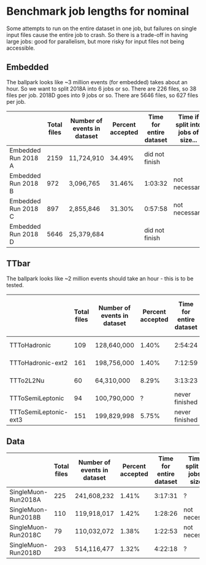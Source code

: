 # Benchmark job lengths for nominal

Some attempts to run on the entire dataset in one job, but failures on single input files cause the entire job to crash. So there is a trade-off in having large jobs:
good for parallelism, but more risky for input files not being accessible.

## Embedded

The ballpark looks like ~3 million events (for embedded) takes about an hour. So we want to split 2018A into 6 jobs or so. There are 226 files, so 38 files per job.
2018D goes into 9 jobs or so. There are 5646 files, so 627 files per job.

|                     | Total files | Number of events in dataset | Percent accepted | Time for entire dataset | Time if split into jobs of size... | Job size (number of files) |
|---------------------|-------------|-----------------------------|------------------|-------------------------|------------------------------------|----------------------------|
| Embedded Run 2018 A | 2159        | 11,724,910                  | 34.49%           | did not finish          |                                    | 4 jobs (540 files)         |
| Embedded Run 2018 B | 972         | 3,096,765                   | 31.46%           | 1:03:32                 | not necessary                      | not necessary              |
| Embedded Run 2018 C | 897         | 2,855,846                   | 31.30%           | 0:57:58                 | not necessary                      | not necessary              |
| Embedded Run 2018 D | 5646        | 25,379,684                  |                  | did not finish          |                                    | 8 jobs (706 files)         |

## TTbar

The ballpark looks like ~2 million events should take an hour - this is to be tested. 

|                       | Total files | Number of events in dataset | Percent accepted | Time for entire dataset | Time if split into jobs of size... | Job size (number of files) |
|-----------------------|-------------|-----------------------------|------------------|-------------------------|------------------------------------|----------------------------|
| TTToHadronic          | 109         | 128,640,000                 | 1.40%            | 2:54:24                 | 0:48:10                            | 56 (2 jobs)                |
| TTToHadronic-ext2     | 161         | 198,756,000                 | 1.40%            | 7:12:59                 | 0:53:01                            | 23 (7 jobs)                |
| TTTo2L2Nu             | 60          | 64,310,000                  | 8.29%            | 3:13:23                 | ?                                  | 20 (3 jobs)                |
| TTToSemiLeptonic      | 94          | 100,790,000                 | ?                | never finished          |                                    | 19 (5 jobs)                |
| TTToSemiLeptonic-ext3 | 151         | 199,829,998                 | 5.75%            | never finished          | 1:06:01                            | 26 (6 jobs)                |

## Data

|                     | Total files | Number of events in dataset | Percent accepted | Time for entire dataset | Time if split into jobs of size... | Job size (number of files) |
|---------------------|-------------|-----------------------------|------------------|-------------------------|------------------------------------|----------------------------|
| SingleMuon-Run2018A | 225         | 241,608,232                 | 1.41%            | 3:17:31                 | ?                                  | 75 (4 jobs)                |
| SingleMuon-Run2018B | 110         | 119,918,017                 | 1.42%            | 1:28:26                 | not necessary                      | -                          |
| SingleMuon-Run2018C | 79          | 110,032,072                 | 1.38%            | 1:22:53                 | not necessary                      | -                          |
| SingleMuon-Run2018D | 293         | 514,116,477                 | 1.32%            | 4:22:18                 | ?                                  | 76 (4 jobs)                |